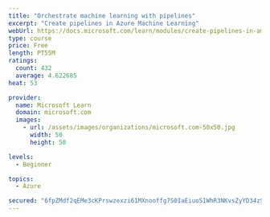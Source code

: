 ```yaml
---
title: "Orchestrate machine learning with pipelines"
excerpt: "Create pipelines in Azure Machine Learning"
webUrl: https://docs.microsoft.com/learn/modules/create-pipelines-in-aml/
type: course
price: Free
length: PT55M
ratings:
  count: 432
  average: 4.622685
heat: 53

provider:
  name: Microsoft Learn
  domain: microsoft.com
  images:
    - url: /assets/images/organizations/microsoft.com-50x50.jpg
      width: 50
      height: 50

levels:
  - Beginner

topics:
  - Azure

secured: "6fpZMdf2qEMe3cKPrswzexzi61MXnooffg7S0IaEiuoS1WhR3NKvsZyYD34zSaQQDLKkGqxdAzgIw8ZlZFe9v9y9zo1N3MSuCo3dWCvHPvEZQIV8uZwlmMHTdl8i3LSfKk4feWfYQyjKMiCCn7WPD6aaUGS5ugwDGV4wBHzkERnw3jWfJN7HhnKI80Er7Yy7sAnmkN1Nb5lSSZCcyUaq0Re2iL6uhLV3hMk7cpkkcr+AX5BLk3wnJnNafMXbVLnc4NkyTT0JTJdsz5xPjQhoxxdJFRbi3JsD/DvSvHSwazFYirEN2kQ0Rf74yqY/QME+zFYBvQLdx/jNEUitOaukSZu1iKr7Smar70O07hfpzjUSVurIbQozylJ2uEqGF36KLyNCH6DWbxH3IUJEAfct+edGmnV6NWGHeUlahazbv/g=;M8t79oS4cFVb1yHzk0w0VQ=="
---
```


